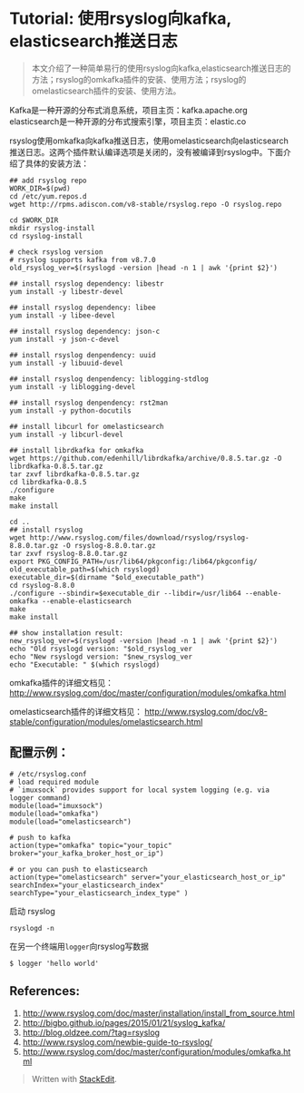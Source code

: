 # Tutorial: 使用rsyslog向kafka, elasticsearch推送日志

> 本文介绍了一种简单易行的使用rsyslog向kafka,elasticsearch推送日志的方法；rsyslog的omkafka插件的安装、使用方法；rsyslog的omelasticsearch插件的安装、使用方法。

Kafka是一种开源的分布式消息系统，项目主页：kafka.apache.org
elasticsearch是一种开源的分布式搜索引擎，项目主页：elastic.co

rsyslog使用omkafka向kafka推送日志，使用omelasticsearch向elasticsearch推送日志。这两个插件默认编译选项是关闭的，没有被编译到rsyslog中。下面介绍了具体的安装方法：

```
## add rsyslog repo
WORK_DIR=$(pwd)
cd /etc/yum.repos.d
wget http://rpms.adiscon.com/v8-stable/rsyslog.repo -O rsyslog.repo

cd $WORK_DIR
mkdir rsyslog-install
cd rsyslog-install

# check rsyslog version
# rsyslog supports kafka from v8.7.0
old_rsyslog_ver=$(rsyslogd -version |head -n 1 | awk '{print $2}')

## install rsyslog dependency: libestr
yum install -y libestr-devel

## install rsyslog dependency: libee
yum install -y libee-devel

## install rsyslog dependency: json-c
yum install -y json-c-devel

## install rsyslog denpendency: uuid
yum install -y libuuid-devel

## install rsyslog denpendency: liblogging-stdlog
yum install -y liblogging-devel

## install rsyslog denpendency: rst2man
yum install -y python-docutils

## install libcurl for omelasticsearch
yum install -y libcurl-devel

## install librdkafka for omkafka
wget https://github.com/edenhill/librdkafka/archive/0.8.5.tar.gz -O librdkafka-0.8.5.tar.gz
tar zxvf librdkafka-0.8.5.tar.gz
cd librdkafka-0.8.5
./configure
make
make install

cd ..
## install rsyslog
wget http://www.rsyslog.com/files/download/rsyslog/rsyslog-8.8.0.tar.gz -O rsyslog-8.8.0.tar.gz
tar zxvf rsyslog-8.8.0.tar.gz
export PKG_CONFIG_PATH=/usr/lib64/pkgconfig:/lib64/pkgconfig/
old_executable_path=$(which rsyslogd)
executable_dir=$(dirname "$old_executable_path")
cd rsyslog-8.8.0
./configure --sbindir=$executable_dir --libdir=/usr/lib64 --enable-omkafka --enable-elasticsearch
make
make install

## show installation result:
new_rsyslog_ver=$(rsyslogd -version |head -n 1 | awk '{print $2}')
echo "Old rsyslogd version: "$old_rsyslog_ver
echo "New rsyslogd version: "$new_rsyslog_ver
echo "Executable: " $(which rsyslogd)

```

omkafka插件的详细文档见：
http://www.rsyslog.com/doc/master/configuration/modules/omkafka.html

omelasticsearch插件的详细文档见：
http://www.rsyslog.com/doc/v8-stable/configuration/modules/omelasticsearch.html

## 配置示例：
```
# /etc/rsyslog.conf
# load required module
# `imuxsock` provides support for local system logging (e.g. via logger command)
module(load="imuxsock") 
module(load="omkafka")
module(load="omelasticsearch")

# push to kafka
action(type="omkafka" topic="your_topic" broker="your_kafka_broker_host_or_ip")

# or you can push to elasticsearch
action(type="omelasticsearch" server="your_elasticsearch_host_or_ip" searchIndex="your_elasticsearch_index" searchType="your_elasticsearch_index_type" )
```

启动 rsyslog
```
rsyslogd -n
```
在另一个终端用`logger`向rsyslog写数据
```
$ logger 'hello world'
```

## References:
1.	http://www.rsyslog.com/doc/master/installation/install_from_source.html
2.	http://bigbo.github.io/pages/2015/01/21/syslog_kafka/
3.	http://blog.oldzee.com/?tag=rsyslog
4.	http://www.rsyslog.com/newbie-guide-to-rsyslog/
5.	http://www.rsyslog.com/doc/master/configuration/modules/omkafka.html


> Written with [StackEdit](https://stackedit.io/).